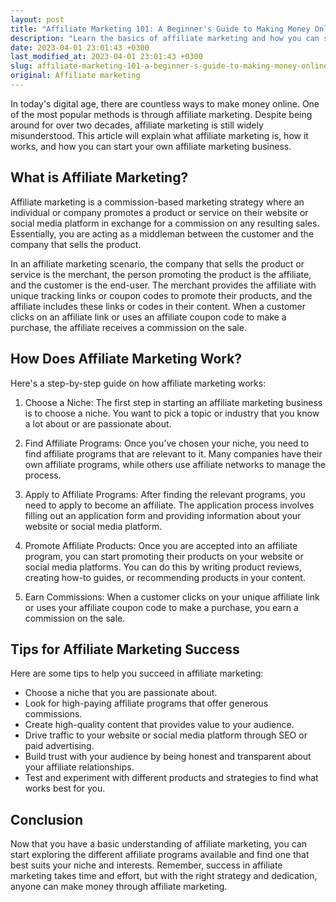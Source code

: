 ```yaml
---
layout: post
title: "Affiliate Marketing 101: A Beginner's Guide to Making Money Online"
description: "Learn the basics of affiliate marketing and how you can start earning money online by promoting products and services."
date: 2023-04-01 23:01:43 +0300
last_modified_at: 2023-04-01 23:01:43 +0300
slug: affiliate-marketing-101-a-beginner-s-guide-to-making-money-online
original: Affiliate marketing
---
```

In today's digital age, there are countless ways to make money online. One of the most popular methods is through affiliate marketing. Despite being around for over two decades, affiliate marketing is still widely misunderstood. This article will explain what affiliate marketing is, how it works, and how you can start your own affiliate marketing business.

## What is Affiliate Marketing?

Affiliate marketing is a commission-based marketing strategy where an individual or company promotes a product or service on their website or social media platform in exchange for a commission on any resulting sales. Essentially, you are acting as a middleman between the customer and the company that sells the product.

In an affiliate marketing scenario, the company that sells the product or service is the merchant, the person promoting the product is the affiliate, and the customer is the end-user. The merchant provides the affiliate with unique tracking links or coupon codes to promote their products, and the affiliate includes these links or codes in their content. When a customer clicks on an affiliate link or uses an affiliate coupon code to make a purchase, the affiliate receives a commission on the sale.

## How Does Affiliate Marketing Work?

Here's a step-by-step guide on how affiliate marketing works:

1. Choose a Niche: The first step in starting an affiliate marketing business is to choose a niche. You want to pick a topic or industry that you know a lot about or are passionate about.

2. Find Affiliate Programs: Once you’ve chosen your niche, you need to find affiliate programs that are relevant to it. Many companies have their own affiliate programs, while others use affiliate networks to manage the process.

3. Apply to Affiliate Programs: After finding the relevant programs, you need to apply to become an affiliate. The application process involves filling out an application form and providing information about your website or social media platform.

4. Promote Affiliate Products: Once you are accepted into an affiliate program, you can start promoting their products on your website or social media platforms. You can do this by writing product reviews, creating how-to guides, or recommending products in your content.

5. Earn Commissions: When a customer clicks on your unique affiliate link or uses your affiliate coupon code to make a purchase, you earn a commission on the sale.

## Tips for Affiliate Marketing Success

Here are some tips to help you succeed in affiliate marketing:

- Choose a niche that you are passionate about.
- Look for high-paying affiliate programs that offer generous commissions.
- Create high-quality content that provides value to your audience.
- Drive traffic to your website or social media platform through SEO or paid advertising.
- Build trust with your audience by being honest and transparent about your affiliate relationships.
- Test and experiment with different products and strategies to find what works best for you.

## Conclusion

Now that you have a basic understanding of affiliate marketing, you can start exploring the different affiliate programs available and find one that best suits your niche and interests. Remember, success in affiliate marketing takes time and effort, but with the right strategy and dedication, anyone can make money through affiliate marketing.
